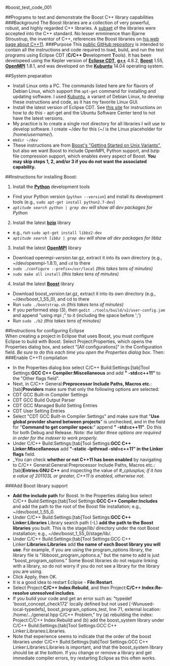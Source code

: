 #boost\_test\_code\_001

##Programs to test and demonstrate the Boost C++ library capabilities
###Background
The Boost libraries are a collection of very powerful, robust, and highly regarded C++ libraries. A [subset](http://www.boost.org/doc/libs/1_55_0/doc/html/boost_tr1.html) of the libraries were accepted into the C++ standard. No lesser emminence than Bjarne Stroustrup, the inventor of C++,  references the Boost libraries on [his web page about C++11](http://www.stroustrup.com/C++11FAQ.html).
###Purpose
This [public GitHub repository](https://github.com/fsziegler/boost_test_code_001) is intended to contain all the instructions and code required to load, build, and run the test programs using Eclipse CDT (**C/C++** **D**evelopment **T**ools). It has been developeed using the Kepler version of [**Eclipse CDT**](http://www.eclipse.org/cdt/downloads.php), [**g++**](https://gcc.gnu.org/) 4.8.2, [**Boost**](http://www.boost.org/users/download/) 1.55, [**OpenMPI**](http://www.open-mpi.org/software/ompi/v1.8/) 1.8.1, and was developed on the [**Kubuntu**](http://www.kubuntu.org/getkubuntu) 14.04 operating system.

##System preparation<br>
* Install Linux onto a PC. The commands listed here are for flavors of Debian Linux, which support the `apt-get` command for installing and updating software. I used [Kubuntu](http://www.kubuntu.org/getkubuntu), a variant of Debian Linux, to develop these instructions and code, as it has my favorite Linux GUI.<br>
* Install the latest version of Eclipse CDT. See [this site](http://askubuntu.com/questions/26632/how-to-install-eclipse) for instructions on how to do this - apt-get and the Ubuntu Software Center tend to not have the latest versions.
* My practice is to create a single root directory for all libraries I will use to develop software. I create ~/dev for this (~/ is the Linux placeholder for /home/_username_/).<br>
 * `mkdir ~/dev`<br>
* These instructions are from [Boost's "Getting Started on Unix Variants"](http://www.boost.org/doc/libs/1_55_0/more/getting_started/unix-variants.html), but also we want Boost to include OpenMPI, Python support, and bzip file compression support, which enables every aspect of Boost. **You may skip steps 1, 2, and/or 3 if you do not want the associated capability.**<br>

##Instructions for installing Boost:<br>
1. Install the **[Python](https://www.python.org/)** development tools<br>
 * Find your Python version (`python --version`) and install its development tools (e.g., `sudo apt-get install python2.7-dev`)<br>
 * _`aptitude search python | grep dev` will show all dev packages for Python_<br>
2. Install the latest **[bzip](http://www.bzip.org/)** library
 * e.g., run `sudo apt-get install libbz2-dev`<br>
 * _`aptitude search libbz | grep dev` will show all dev packages for libbz_<br>
3. Install the latest **[OpenMPI](http://www.open-mpi.org/software/ompi/)** library
 * Download openmpi-_version_.tar.gz, extract it into its own directory (e.g., ~/dev/openmpi-1.8.1), and `cd` to there<br>
 * `sudo ./configure --prefix=/usr/local` _(this takes tens of minutes)_<br>
 * `sudo make all install` _(this takes tens of minutes)_<br>
4. Install the latest **[Boost](http://www.boost.org/users/download/)** library
 * Download boost\__version_.tar.gz, extract it into its own directory (e.g., ~/dev/boost\_1\_55\_0), and cd to there<br>
 * Run `sudo ./bootstrap.sh` _(this takes tens of minutes)_<br>
 * If you performed step (3), then `gedit ./tools/build/v2/user-config.jam` and append "using mpi ;" to it (including the space before ';')<br>
 * Run `sudo ./b2` _(this takes tens of minutes)_<br>

##Instructions for configuring Eclipse<br>
When creating a project in Eclipse that uses Boost, you must configure Eclipse to build with Boost. Select Project:Properties, which opens the Properties dialog box, and select "[All configurations]" in the Configuration field. _Be sure to do this each time you open the Properties dialog box_. Then:<br>
###Enable C++11 compilation<br>
 * In the Properties dialog box select C/C++ Build:Settings:[tab]Tool Settings:**GCC C++ Compiler:Miscellaneous** and add **" -std=c++11"** to the "Other flags field".<br>
 * Next, in C/C++ General:**Preprocessor Include Paths, Macros etc.**:[tab]**Providers** make sure that only the following options are selected:
  * CDT GCC Built-in Compiler Settings<br>
  * CDT GCC Build Output Parser<br>
  * CDT GCC Managed Build Setting Entries<br>
  * CDT User Setting Entries<br>
 * Select "CDT GCC Built-in Compiler Settings" and make sure that "**Use global provider shared between projects**" is unchecked, and in the field for "**Command to get compiler specs:**" append **" -std=c++11"**. Do this for both Debug and Release. _Note: the latter three options are required in order for the indexer to work properly._
 * Under C/C++ Build:Settings:[tab]Tool Settings:**GCC C++ Linker:Miscellaneous** add **"-static -lpthread -std=c++11" in the Linker flags** field.<br>
 * _You can check **whether or not C++11 has been enabled** by navigating to C/C++ General:General:Preprocessor Include Paths, Macros etc.:[tab]**Entries:GNU C++** and inspecting the value of #__cplusplus; if it has a value of 201103L or greater, C++11 is enabled, otherwise not._
 
###Add Boost library support<br>
 * **Add the include path** for Boost. In the Properties dialog box select C/C++ Build:Settings:[tab]Tool Settings:**GCC C++ Compiler:Includes** and add the path to the root of the Boost file installation; e.g., ~/dev/boost\_1\_55\_0.<br>
 * Under C/C++ Build:Settings:[tab]Tool Settings:**GCC C++ Linker:Libraries** Library search path (-L) **add the path to the Boost libraries** you built. This is the stage/lib/ directory under the root Boost installation; e.g., ~/dev/boost\_1\_55\_0/stage/lib/.<br>
 * Under C/C++ Build:Settings:[tab]Tool Settings:GCC C++ Linker:**Libraries:Libraries** add **the name of each Boost library you will use**. For example, if you are using the program\_options library, the library file is "libboost\_program\_options.a," but the name to add is just "boost\_program\_options." Some Boost libraries do not require linking with a library, so do not worry if you do not see a library for the library you are using.<br>
 * Click Apply, then OK.
 * It is a good idea to restart Eclipse - **File:Restart**.
 * Select Project:**C/C++ Index:Rebuild**, and then Project:**C/C++ Index:Re-resolve unresolved includes**.
 * If you build your code and get an error such as: "typedef 'boost\_concept\_check172' locally defined but not used [-Wunused-local-typedefs], boost\_program\_options\_test, line 71, external location: /home/.../general.hpp  C/C++ Problem," try (a) rebuilding the index: Project:C/C++ Index:Rebuild and (b) add the boost\_system library under C/C++ Build:Settings:[tab]Tool Settings:GCC C++ Linker:Libraries:Libraries.
 * Note that experience seems to indicate that the order of the boost libraries under C/C++ Build:Settings:[tab]Tool Settings:GCC C++ Linker:Libraries:Libraries is important, and that the boost_system library should be at the bottom. If you change or remove a library and get immediate compiler errors, try restarting Eclipse as this often works.
 
